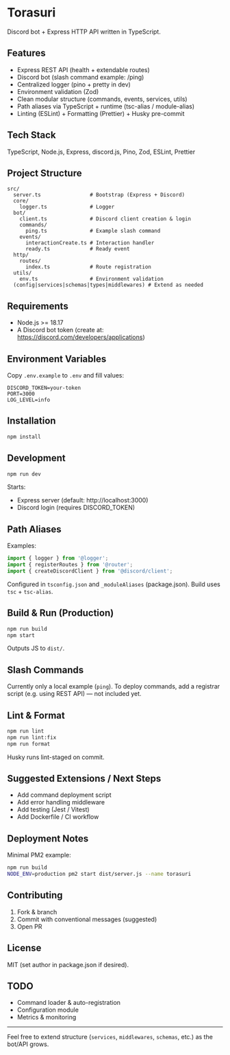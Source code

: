 # Torasuri

Discord bot + Express HTTP API written in TypeScript.

## Features
- Express REST API (health + extendable routes)
- Discord bot (slash command example: /ping)
- Centralized logger (pino + pretty in dev)
- Environment validation (Zod)
- Clean modular structure (commands, events, services, utils)
- Path aliases via TypeScript + runtime (tsc-alias / module-alias)
- Linting (ESLint) + Formatting (Prettier) + Husky pre-commit

## Tech Stack
TypeScript, Node.js, Express, discord.js, Pino, Zod, ESLint, Prettier

## Project Structure
```
src/
  server.ts                # Bootstrap (Express + Discord)
  core/
    logger.ts              # Logger
  bot/
    client.ts              # Discord client creation & login
    commands/
      ping.ts              # Example slash command
    events/
      interactionCreate.ts # Interaction handler
      ready.ts             # Ready event
  http/
    routes/
      index.ts             # Route registration
  utils/
    env.ts                 # Environment validation
  (config|services|schemas|types|middlewares) # Extend as needed
```

## Requirements
- Node.js >= 18.17
- A Discord bot token (create at: https://discord.com/developers/applications)

## Environment Variables
Copy `.env.example` to `.env` and fill values:
```
DISCORD_TOKEN=your-token
PORT=3000
LOG_LEVEL=info
```

## Installation
```bash
npm install
```

## Development
```bash
npm run dev
```
Starts:
- Express server (default: http://localhost:3000)
- Discord login (requires DISCORD_TOKEN)

## Path Aliases
Examples:
```ts
import { logger } from '@logger';
import { registerRoutes } from '@router';
import { createDiscordClient } from '@discord/client';
```
Configured in `tsconfig.json` and `_moduleAliases` (package.json). Build uses `tsc` + `tsc-alias`.

## Build & Run (Production)
```bash
npm run build
npm start
```
Outputs JS to `dist/`.

## Slash Commands
Currently only a local example (`ping`). To deploy commands, add a registrar script (e.g. using REST API) — not included yet.

## Lint & Format
```bash
npm run lint
npm run lint:fix
npm run format
```
Husky runs lint-staged on commit.

## Suggested Extensions / Next Steps
- Add command deployment script
- Add error handling middleware
- Add testing (Jest / Vitest)
- Add Dockerfile / CI workflow

## Deployment Notes
Minimal PM2 example:
```bash
npm run build
NODE_ENV=production pm2 start dist/server.js --name torasuri
```

## Contributing
1. Fork & branch
2. Commit with conventional messages (suggested)
3. Open PR

## License
MIT (set author in package.json if desired).

## TODO
- Command loader & auto-registration
- Configuration module
- Metrics & monitoring

---
Feel free to extend structure (`services`, `middlewares`, `schemas`, etc.) as the bot/API grows.
